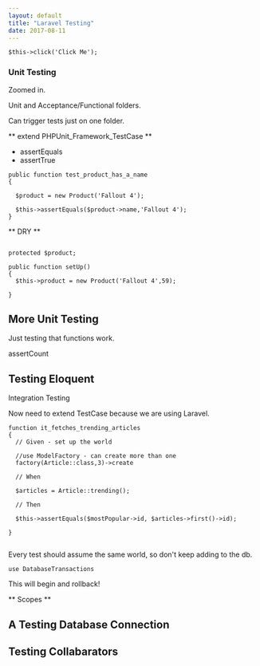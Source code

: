 ```yaml
---
layout: default
title: "Laravel Testing"
date: 2017-08-11
---
```

```
$this->click('Click Me');

```

### Unit Testing
Zoomed in.

Unit and Acceptance/Functional folders.

Can trigger tests just on one folder.

** extend PHPUnit_Framework_TestCase **

* assertEquals
* assertTrue


```
public function test_product_has_a_name
{

  $product = new Product('Fallout 4');

  $this->assertEquals($product->name,'Fallout 4');
}

```  

** DRY **
```

protected $product;

public function setUp()
{
  $this->product = new Product('Fallout 4',59);

}
```

## More Unit Testing

Just testing that functions work.

assertCount

## Testing Eloquent

Integration Testing

Now need to extend TestCase because we are using Laravel.


```
function it_fetches_trending_articles
{
  // Given - set up the world
  
  //use ModelFactory - can create more than one
  factory(Article::class,3)->create
  
  // When
  
  $articles = Article::trending();
  
  // Then
  
  $this->assertEquals($mostPopular->id, $articles->first()->id);
  
}


```
Every test should assume the same world, so don't keep adding to the db.

```use DatabaseTransactions```

This will begin and rollback! 

** Scopes **

## A Testing Database Connection

## Testing Collabarators








